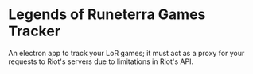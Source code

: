 # Legends of Runeterra Games Tracker

An electron app to track your LoR games; it must act as a proxy for your requests to Riot's servers due to limitations in Riot's API.
